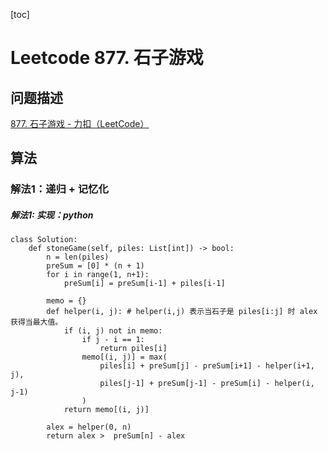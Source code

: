 [toc]

# Leetcode 877. 石子游戏

## 问题描述

[877. 石子游戏 - 力扣（LeetCode）](https://leetcode-cn.com/problems/stone-game/)

## 算法

### 解法1：递归 + 记忆化

##### 解法1: 实现：python

```
class Solution:
    def stoneGame(self, piles: List[int]) -> bool:
        n = len(piles)
        preSum = [0] * (n + 1)
        for i in range(1, n+1):
            preSum[i] = preSum[i-1] + piles[i-1]

        memo = {}
        def helper(i, j): # helper(i,j) 表示当石子是 piles[i:j] 时 alex 获得当最大值。
            if (i, j) not in memo:
                if j - i == 1: 
                    return piles[i]
                memo[(i, j)] = max(
                    piles[i] + preSum[j] - preSum[i+1] - helper(i+1, j),
                    piles[j-1] + preSum[j-1] - preSum[i] - helper(i, j-1)
                )
            return memo[(i, j)]

        alex = helper(0, n)
        return alex >  preSum[n] - alex
```